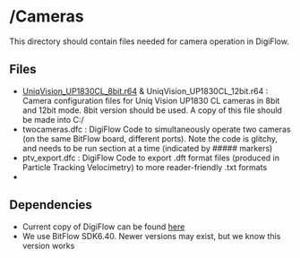 # /Cameras
This directory should contain files needed for camera operation in DigiFlow.

## Files
- [UniqVision_UP1830CL_8bit.r64](/UniqVision_UP1830CL_8bit.r64) & UniqVision_UP1830CL_12bit.r64 : Camera configuration files for Uniq Vision UP1830 CL cameras in 8bit and 12bit mode. 8bit version should be used. A copy of this file should be made into C:/
- twocameras.dfc :  DigiFlow Code to simultaneously operate two cameras (on the same BitFlow board, different ports). Note the code is glitchy, and needs to be run section at a time (indicated by ##### markers)
- ptv_export.dfc : DigiFlow Code to export .dft format files (produced in Particle Tracking Velocimetry) to more reader-friendly .txt formats
- 


## Dependencies
- Current copy of DigiFlow can be found [here](https://www.dropbox.com/sh/uc5nmllmd11pdj1/AADNkwK5MmsYD2JW1gcFcXbTa?dl=0)
- We use BitFlow SDK6.40. Newer versions may exist, but we know this version works


